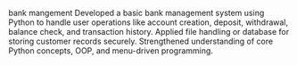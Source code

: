 bank mangement
Developed a basic bank management system using Python to handle user operations like account creation, deposit, withdrawal, balance check, and transaction history. Applied file handling or database  for storing customer records securely. 
Strengthened understanding of core Python concepts, OOP, and menu-driven programming.
